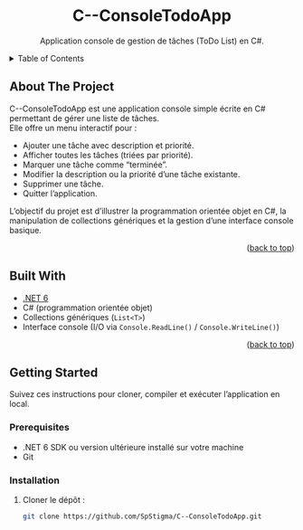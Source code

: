 <div align="center">
  <h1>C--ConsoleTodoApp</h1>
  <p>
    Application console de gestion de tâches (ToDo List) en C#.
</div>

<details>
  <summary>Table of Contents</summary>
  <ol>
    <li><a href="#about-the-project">About The Project</a></li>
    <li><a href="#built-with">Built With</a></li>
    <li><a href="#getting-started">Getting Started</a>
      <ul>
        <li><a href="#prerequisites">Prerequisites</a></li>
        <li><a href="#installation">Installation</a></li>
      </ul>
    </li>
    <li><a href="#usage">Usage</a></li>
    <li><a href="#contributing">Contributing</a></li>
  </ol>
</details>

## About The Project

C--ConsoleTodoApp est une application console simple écrite en C# permettant de gérer une liste de tâches.  
Elle offre un menu interactif pour :
- Ajouter une tâche avec description et priorité.  
- Afficher toutes les tâches (triées par priorité).  
- Marquer une tâche comme “terminée”.  
- Modifier la description ou la priorité d’une tâche existante.  
- Supprimer une tâche.  
- Quitter l’application.

L’objectif du projet est d’illustrer la programmation orientée objet en C#, la manipulation de collections génériques et la gestion d’une interface console basique.  

<p align="right">(<a href="#table-of-contents">back to top</a>)</p>

## Built With

- [.NET 6](https://dotnet.microsoft.com/download/dotnet/6.0)  
- C# (programmation orientée objet)  
- Collections génériques (`List<T>`)  
- Interface console (I/O via `Console.ReadLine()` / `Console.WriteLine()`)  

<p align="right">(<a href="#table-of-contents">back to top</a>)</p>

## Getting Started

Suivez ces instructions pour cloner, compiler et exécuter l’application en local.

### Prerequisites

- .NET 6 SDK ou version ultérieure installé sur votre machine  
- Git  

### Installation

1. Cloner le dépôt :  
   ```bash
   git clone https://github.com/SpStigma/C--ConsoleTodoApp.git
  ```
